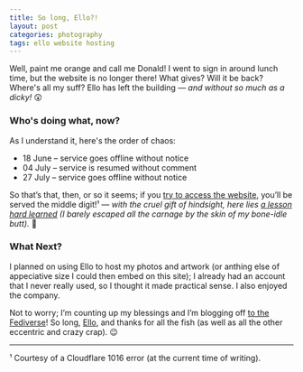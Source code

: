 ```yaml
---
title: So long, Ello?!
layout: post
categories: photography
tags: ello website hosting
---
```


Well, paint me orange and call me Donald! I went to sign in around lunch time, but the website is no longer there! What gives? Will it be back? Where's all my suff? Ello has left the building — _and without so much as a dicky!_ 😲 

<h3>Who's doing what, now?</h3>

As I understand it, here's the order of chaos:

- 18 June – service goes offline without notice
- 04 July – service is resumed without comment
- 27 July – service goes offline without notice

<!--So that's most certainly that, then, or so it apparently seems&nbsp;— _if&nbsp;you [try to access the website](https://www.ello.co), you'll be served the middle digit!_ ¹-->

So that’s that, then, or so it seems; if you [try to access the website](https://www.ello.co), you’ll be served the middle digit!¹&nbsp;— _with the cruel gift of hindsight, here lies [a lesson hard learned](https://danthornton.net/2023/06/is-it-goodbye-to-ello-another-niche-network-gone/#comment-34580) (I barely escaped all the carnage by the skin of my bone-idle butt)._ 😬

<h3>What Next?</h3>

<!--Sadly, for a great many users of Ello, here lies [a lesson hard learned](https://danthornton.net/2023/06/is-it-goodbye-to-ello-another-niche-network-gone/#comment-34580). I&nbsp;was going to host all my shots there, along side my digital art (I already had an account, so it somewhat made practical sense). Preaching with blessings of hindsight, I was saved by my bone-idle butt; had I been otherwise inclined... 😬-->

I planned on using Ello to host my photos and artwork (or anthing else of appeciative size I could then embed on this site); I already had an account that I never really used, so I thought it made practical sense. I also enjoyed the company.

Not to worry; I’m counting up my blessings and I’m blogging off [to the Fediverse](https://www.fediverse.to)! So long, [Ello](https://en.m.wikipedia.org/wiki/Ello_(social_network)), and thanks for all the fish (as well as all the other eccentric and crazy crap). 😉 

<hr>

¹ Courtesy of a Cloudflare 1016 error (at the current time of writing).


